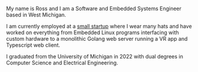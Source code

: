 My name is Ross and I am a Software and Embedded Systems Engineer based in West Michigan.

I am currently employed at a [small startup](https://reflexion.co) where I wear many hats and have worked on everything from Embedded Linux programs interfacing with custom hardware to a monolithic Golang web server running a VR app and Typescript web client.

I graduated from the University of Michigan in 2022 with dual degrees in Computer Science and Electrical Engineering.


<!--
**rossgrat/rossgrat** is a ✨ _special_ ✨ repository because its `README.md` (this file) appears on your GitHub profile.

Here are some ideas to get you started:

- 🔭 I’m currently working on ...
- 🌱 I’m currently learning ...
- 👯 I’m looking to collaborate on ...
- 🤔 I’m looking for help with ...
- 💬 Ask me about ...
- 📫 How to reach me: ...
- 😄 Pronouns: ...
- ⚡ Fun fact: ...
-->
